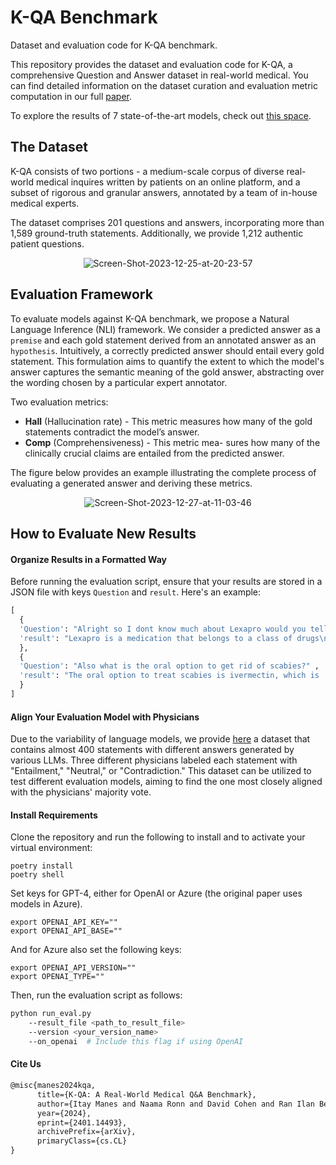 # K-QA Benchmark
Dataset and evaluation code for K-QA benchmark.

This repository provides the dataset and evaluation code for K-QA, a comprehensive Question and Answer dataset in real-world medical. 
You can find detailed information on the dataset curation and evaluation metric computation in our full [paper](https://arxiv.org/abs/2401.14493).

To explore the results of 7 state-of-the-art models, check out [this space](https://huggingface.co/spaces/Itaykhealth/K-QA).

## The Dataset
K-QA consists of two portions - a medium-scale corpus of diverse real-world medical
inquires written by patients on an online platform, and a subset of rigorous and granular
answers, annotated by a team of in-house medical experts.

The dataset comprises 201 questions and answers, incorporating more than 1,589 ground-truth statements. 
Additionally, we provide 1,212 authentic patient questions.

<div style="text-align: center;">
<img src="https://i.ibb.co/yyT2mYB/Screen-Shot-2023-12-25-at-20-23-57.png" alt="Screen-Shot-2023-12-25-at-20-23-57" border="0"></a>
</div>

## Evaluation Framework
To evaluate models against K-QA benchmark, we propose a Natural Language Inference (NLI) framework.
We consider a predicted answer as a `premise` and each gold statement derived from an annotated answer as an `hypothesis`. Intuitively, a correctly predicted answer should entail every gold statement. 
This formulation aims to quantify the extent to which the model's answer captures the semantic meaning of the gold answer, abstracting over the wording chosen by a particular expert annotator.

Two evaluation metrics:
- **Hall** (Hallucination rate) - This metric measures how
many of the gold statements contradict the model’s
answer.
- **Comp** (Comprehensiveness) - This metric mea-
sures how many of the clinically crucial claims are
entailed from the predicted answer.

The figure below provides an example illustrating the complete process of evaluating a
generated answer and deriving these metrics.
<div style="text-align: center;">
<img src="https://i.ibb.co/y6gmyPd/Screen-Shot-2023-12-27-at-11-03-46.png" alt="Screen-Shot-2023-12-27-at-11-03-46" border="0"></a>
</div>

## How to Evaluate New Results
#### Organize Results in a Formatted Way
Before running the evaluation script, ensure that your results are stored in a JSON file with keys `Question` and `result`. Here's an example:
```python
[
  {
  'Question': "Alright so I dont know much about Lexapro would you tell me more about it?",
  'result': "Lexapro is a medication that belongs to a class of drugs\ncalled selective serotonin reuptake inhibitors (SSRIs)"
  }, 
  {
  'Question': "Also what is the oral option to get rid of scabies?" , 
  'result': "The oral option to treat scabies is ivermectin, which is  a prescription medication that is taken by mouth."
  }
]
```


#### Align Your Evaluation Model with Physicians
Due to the variability of language models, we provide [here](https://github.com/Itaymanes/K-QA/blob/main/dataset/NLI_medical_annotator.csv) a dataset that contains almost 400 statements with different answers generated by various LLMs. Three different physicians labeled each statement with "Entailment," "Neutral," or "Contradiction." This dataset can be utilized to test different evaluation models, aiming to find the one most closely aligned with the physicians' majority vote.

#### Install Requirements
Clone the repository and run the following to install and to activate your virtual environment:
```
poetry install
poetry shell
```
Set keys for GPT-4, either for OpenAI or Azure (the original paper uses models in Azure).
```
export OPENAI_API_KEY=""
export OPENAI_API_BASE=""
```
And for Azure also set the following keys:
```
export OPENAI_API_VERSION=""
export OPENAI_TYPE=""
```

Then, run the evaluation script as follows:
```bash
python run_eval.py 
    --result_file <path_to_result_file>
    --version <your_version_name>
    --on_openai  # Include this flag if using OpenAI
```



#### Cite Us
```markdown
@misc{manes2024kqa,
      title={K-QA: A Real-World Medical Q&A Benchmark}, 
      author={Itay Manes and Naama Ronn and David Cohen and Ran Ilan Ber and Zehavi Horowitz-Kugler and Gabriel Stanovsky},
      year={2024},
      eprint={2401.14493},
      archivePrefix={arXiv},
      primaryClass={cs.CL}
}
```
